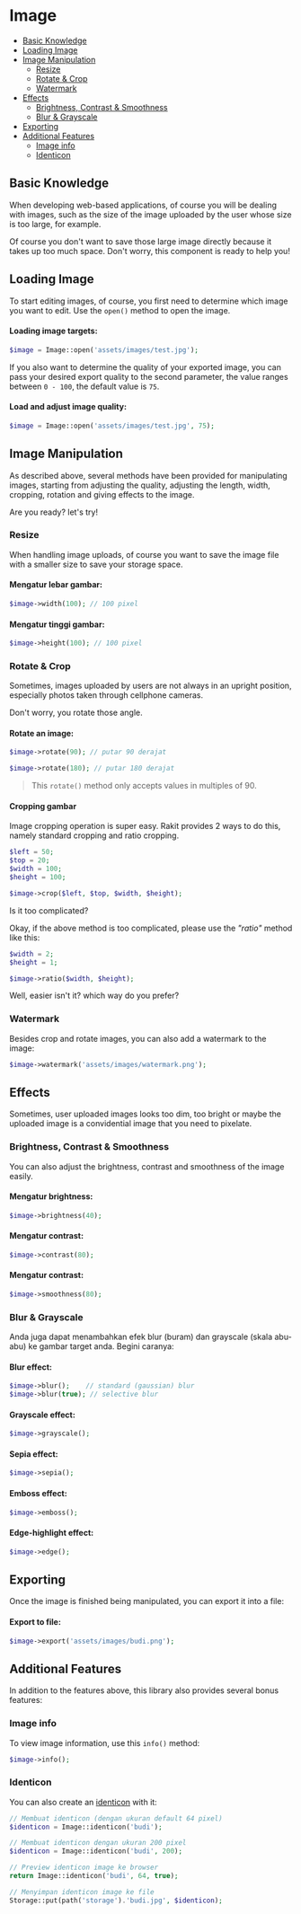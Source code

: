 # Image

<!-- MarkdownTOC autolink="true" autoanchor="true" levels="2,3" bracket="round" lowercase="only_ascii" -->

- [Basic Knowledge](#pengetahuan-dasar)
- [Loading Image](#memuat-gambar)
- [Image Manipulation](#manipulasi-gambar)
    - [Resize](#resize-gambar)
    - [Rotate & Crop](#rotasi-dan-cropping)
    - [Watermark](#watermark)
- [Effects](#efek-gambar)
    - [Brightness, Contrast & Smoothness](#brightness-contrast-dan-smoothness)
    - [Blur & Grayscale](#blur-dan-grayscale)
- [Exporting](#export-gambar)
- [Additional Features](#fitur-tambahan)
    - [Image info](#melihat-info-gambar)
    - [Identicon](#membuat-identicon)

<!-- /MarkdownTOC -->


<a id="pengetahuan-dasar"></a>
## Basic Knowledge

When developing web-based applications, of course you will be dealing with images,
such as the size of the image uploaded by the user whose size is too large, for example.

Of course you don't want to save those large image directly because it takes up too much space.
Don't worry, this component is ready to help you!


<a id="memuat-gambar"></a>
## Loading Image

To start editing images, of course, you first need to determine
which image you want to edit. Use the `open()` method to open the image.


<a id="memuat-gambar-1"></a>
#### Loading image targets:


```php
$image = Image::open('assets/images/test.jpg');
```

If you also want to determine the quality of your exported image,
you can pass your desired export quality to the second parameter,
the value ranges between `0 - 100`, the default value is `75`.


#### Load and adjust image quality:

```php
$image = Image::open('assets/images/test.jpg', 75);
```


<a id="manipulasi-gambar"></a>
## Image Manipulation

As described above, several methods have been provided for manipulating images,
starting from adjusting the quality, adjusting the length, width, cropping,
rotation and giving effects to the image.


Are you ready? let's try!


<a id="resize-gambar"></a>
### Resize

When handling image uploads, of course you want to save the image file with a
smaller size to save your storage space.


#### Mengatur lebar gambar:

```php
$image->width(100); // 100 pixel
```

#### Mengatur tinggi gambar:

```php
$image->height(100); // 100 pixel
```


<a id="rotasi-dan-cropping"></a>
### Rotate & Crop

Sometimes, images uploaded by users are not always in an upright position,
especially photos taken through cellphone cameras.


Don't worry, you rotate those angle.


#### Rotate an image:


```php
$image->rotate(90); // putar 90 derajat

$image->rotate(180); // putar 180 derajat
```

>  This `rotate()` method only accepts values in multiples of 90.



#### Cropping gambar

Image cropping operation is super easy. Rakit provides 2 ways to do this,
namely standard cropping and ratio cropping.

```php
$left = 50;
$top = 20;
$width = 100;
$height = 100;

$image->crop($left, $top, $width, $height);
```

Is it too complicated?


Okay, if the above method is too complicated, please use the _"ratio"_ method like this:


```php
$width = 2;
$height = 1;

$image->ratio($width, $height);
```

Well, easier isn't it? which way do you prefer?



<a id="watermark"></a>
### Watermark

Besides crop and rotate images, you can also add a watermark to the image:

```php
$image->watermark('assets/images/watermark.png');
```


<a id="efek-gambar"></a>
## Effects

Sometimes, user uploaded images looks too dim, too bright
or maybe the uploaded image is a convidential image that you need to pixelate.


<a id="brightness-contrast-dan-smoothness"></a>
### Brightness, Contrast & Smoothness

You can also adjust the brightness, contrast and smoothness of the image easily.


#### Mengatur brightness:
```php
$image->brightness(40);
```

#### Mengatur contrast:
```php
$image->contrast(80);
```

#### Mengatur contrast:
```php
$image->smoothness(80);
```

<a id="blur-dan-grayscale"></a>
### Blur & Grayscale

Anda juga dapat menambahkan efek blur (buram) dan grayscale (skala abu-abu) ke gambar target anda. Begini caranya:

#### Blur effect:

```php
$image->blur();    // standard (gaussian) blur
$image->blur(true); // selective blur
```

#### Grayscale effect:

```php
$image->grayscale();
```

#### Sepia effect:

```php
$image->sepia();
```

#### Emboss effect:

```php
$image->emboss();
```

#### Edge-highlight effect:

```php
$image->edge();
```


<a id="export-gambar"></a>
## Exporting

Once the image is finished being manipulated, you can export it into a file:


#### Export to file:

```php
$image->export('assets/images/budi.png');
```


<a id="fitur-tambahan"></a>
## Additional Features

In addition to the features above, this library also provides several bonus features:



<a id="melihat-info-gambar"></a>
### Image info

To view image information, use this `info()` method:


```php
$image->info();
```

<a id="membuat-identicon"></a>
### Identicon

You can also create an [identicon](https://en.wikipedia.org/wiki/Identicon) with it:


```php
// Membuat identicon (dengan ukuran default 64 pixel)
$identicon = Image::identicon('budi');

// Membuat identicon dengan ukuran 200 pixel
$identicon = Image::identicon('budi', 200);

// Preview identicon image ke browser
return Image::identicon('budi', 64, true);

// Menyimpan identicon image ke file
Storage::put(path('storage').'budi.jpg', $identicon);
```
